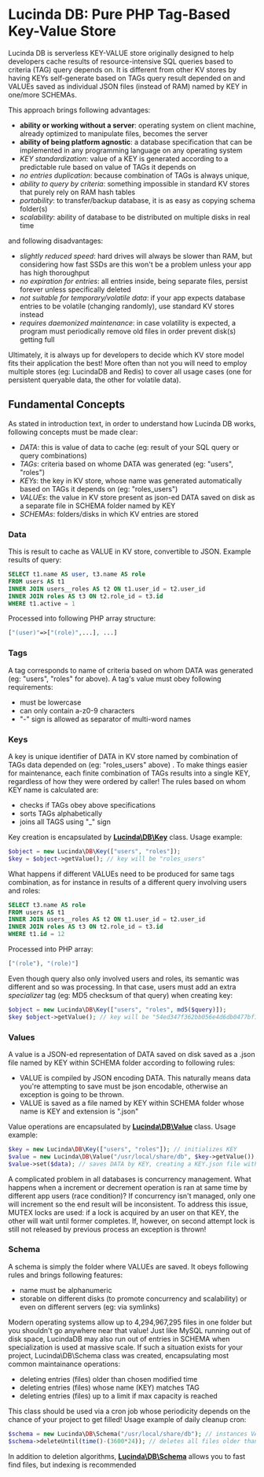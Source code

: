 # Lucinda DB: Pure PHP Tag-Based Key-Value Store
 
Lucinda DB is serverless KEY-VALUE store originally designed to help developers cache results of resource-intensive SQL queries based to criteria (TAG) query depends on. It is different from other KV stores by having KEYs self-generate based on TAGs query result depended on and VALUEs saved as individual JSON files (instead of RAM) named by KEY in one/more SCHEMAs.

This approach brings following advantages: 

- **ability or working without a server**: operating system on client machine, already optimized to manipulate files, becomes the server
- **ability of being platform agnostic**: a database specification that can be implemented in any programming language on any operating system
- *KEY standardization*: value of a KEY is generated according to a predictable rule based on value of TAGs it depends on
- *no entries duplication*: because combination of TAGs is always unique, 
- *ability to query by criteria*: something impossible in standard KV stores that purely rely on RAM hash tables
- *portability*: to transfer/backup database, it is as easy as copying schema folder(s)
- *scalability*: ability of database to be distributed on multiple disks in real time

and following disadvantages:

- *slightly reduced speed*: hard drives will always be slower than RAM, but considering how fast SSDs are this won't be a problem unless your app has high thoroughput
- *no expiration for entries*: all entries inside, being separate files, persist forever unless specifically deleted
- *not suitable for temporary/volatile data*: if your app expects database entries to be volatile (changing randomly), use standard KV stores instead
- *requires daemonized maintenance*: in case volatility is expected, a program must periodically remove old files in order prevent disk(s) getting full

Ultimately, it is always up for developers to decide which KV store model fits their application the best! More often than not you will need to employ multiple stores (eg: LucindaDB and Redis) to cover all usage cases (one for persistent queryable data, the other for volatile data).

## Fundamental Concepts

As stated in introduction text, in order to understand how Lucinda DB works, following concepts must be made clear:

- *DATA*: this is value of data to cache (eg: result of your SQL query or query combinations)
- *TAGs*: criteria based on whome DATA was generated (eg: "users", "roles")
- *KEYs*: the key in KV store, whose name was generated automatically based on TAGs it depends on (eg: "roles_users")
- *VALUEs*: the value in KV store present as json-ed DATA saved on disk as a separate file in SCHEMA folder named by KEY
- *SCHEMAs*: folders/disks in which KV entries are stored

### Data

This is result to cache as VALUE in KV store, convertible to JSON. Example results of query:

```sql
SELECT t1.name AS user, t3.name AS role
FROM users AS t1
INNER JOIN users__roles AS t2 ON t1.user_id = t2.user_id
INNER JOIN roles AS t3 ON t2.role_id = t3.id
WHERE t1.active = 1
```

Processed into following PHP array structure:

```php
["(user)"=>["(role)",...], ...]
```

### Tags

A tag corresponds to name of criteria based on whom DATA was generated (eg: "users", "roles" for above). A tag's value must obey following requirements:

- must be lowercase
- can only contain a-z0-9 characters
- "-" sign is allowed as separator of multi-word names

### Keys


A key is unique identifier of DATA in KV store named by combination of TAGs data depended on (eg: "roles_users" above) . To make things easier for maintenance, each finite combination of TAGs results into a single KEY, regardless of how they were ordered by caller! The rules based on whom KEY name is calculated are:

- checks if TAGs obey above specifications
- sorts TAGs alphabetically
- joins all TAGS using "_" sign

Key creation is encapsulated by **[Lucinda\DB\Key](https://github.com/aherne/lucinda_db/blob/master/src/Key.php)** class. Usage example:

```php
$object = new Lucinda\DB\Key(["users", "roles"]);
$key = $object->getValue(); // key will be "roles_users"
```

What happens if different VALUEs need to be produced for same tags combination, as for instance in results of a different query involving users and roles:

```sql
SELECT t3.name AS role
FROM users AS t1
INNER JOIN users__roles AS t2 ON t1.user_id = t2.user_id
INNER JOIN roles AS t3 ON t2.role_id = t3.id
WHERE t1.id = 12
```

Processed into PHP array:
```php
["(role"), "(role)"]
```

Even though query also  only involved users and roles, its semantic was different and so was processing. In that case, users must add an extra *specializer* tag (eg: MD5 checksum of that query) when creating key:


```php
$object = new Lucinda\DB\Key(["users", "roles", md5($query)]);
$key $object->getValue(); // key will be "54ed347f362bb056e4d6db0477bf19c9_roles_users"
```

### Values

A value is a JSON-ed representation of DATA saved on disk saved as a .json file named by KEY within SCHEMA folder according to following rules:

- VALUE is compiled by JSON encoding DATA. This naturally means data you're attempting to save must be json encodable, otherwise an exception is going to be thrown.
- VALUE is saved as a file named by KEY within SCHEMA folder whose name is KEY and extension is ".json"

Value operations are encapsulated by **[Lucinda\DB\Value](https://github.com/aherne/lucinda_db/blob/master/src/Value.php)** class. Usage example:

```php
$key = new Lucinda\DB\Key(["users", "roles"]); // initializes KEY
$value = new Lucinda\DB\Value("/usr/local/share/db", $key->getValue()); // instances VALUE
$value->set($data); // saves DATA by KEY, creating a KEY.json file within SCHEMA
```

A complicated problem in all databases is concurrency management. What happens when a increment or decrement operation is ran at same time by different app users (race condition)? If concurrency isn't managed, only one will increment so the end result will be inconsistent. To address this issue, MUTEX locks are used: if a lock is acquired by an user on that KEY, the other will wait until former completes. If, however, on second attempt lock is still not released by previous process an exception is thrown!

### Schema
 
A schema is simply the folder where VALUEs are saved. It obeys following rules and brings following features:

- name must be alphanumeric
- storable on different disks (to promote concurrency and scalability) or even on different servers (eg: via symlinks)

Modern operating systems allow up to 4,294,967,295 files in one folder but you shouldn't go anywhere near that value! Just like MySQL running out of disk space, LucindaDB may also run out of entries in SCHEMA when specialization is used at massive scale. If such a situation exists for your project, Lucinda\DB\Schema class was created, encapsulating most common maintainance operations:

- deleting entries (files) older than chosen modified time
- deleting entries (files) whose name (KEY) matches TAG
- deleting entries (files) up to a limit if max capacity is reached

This class should be used via a cron job whose periodicity depends on the chance of your project to get filled! Usage example of daily cleanup cron:

```php
$schema = new Lucinda\DB\Schema("/usr/local/share/db"); // instances VALUE
$schema->deleteUntil(time()-(3600*24)); // deletes all files older than one day ago
```

In addition to deletion algorithms, **[Lucinda\DB\Schema](https://github.com/aherne/lucinda_db/blob/master/src/Schema.php)** allows you to fast find files, but indexing is recommended
